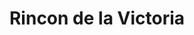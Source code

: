 ---
title: Rincon de la Victoria
url: /rincon-de-la-victoria/
latitude: 36.724
longitude: -4.297
---